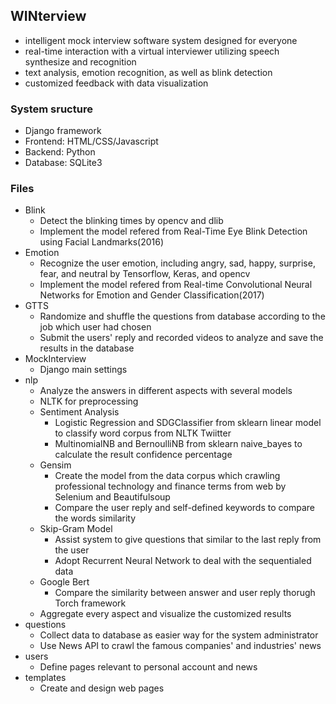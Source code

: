 ## WINterview 
* intelligent mock interview software system designed for everyone
* real-time interaction with a virtual interviewer utilizing speech synthesize and recognition
* text analysis, emotion recognition, as well as blink detection
* customized feedback with  data visualization

### System sructure
* Django framework
* Frontend: HTML/CSS/Javascript
* Backend: Python
* Database: SQLite3
### Files
* Blink
  - Detect the blinking times by opencv and dlib
  - Implement the model refered from Real-Time Eye Blink Detection using Facial Landmarks(2016)
* Emotion
  - Recognize the user emotion, including angry, sad, happy, surprise, fear, and neutral by Tensorflow, Keras, and opencv
  - Implement the model refered from Real-time Convolutional Neural Networks for Emotion and Gender Classification(2017)
* GTTS
  - Randomize and shuffle the questions from database according to the job which user had chosen
  - Submit the users' reply and recorded videos to analyze and save the results in the database
* MockInterview
  - Django main settings 
* nlp
  - Analyze the answers in different aspects with several models
  - NLTK for preprocessing
  - Sentiment Analysis
    - Logistic Regression and SDGClassifier from sklearn linear model to classify word corpus from NLTK Twiitter
    - MultinomialNB and BernoulliNB from sklearn naive_bayes to calculate the result confidence percentage
  - Gensim
    - Create the model from the data corpus which crawling professional technology and finance terms from web by Selenium and Beautifulsoup 
    - Compare the user reply and self-defined keywords to compare the words similarity
  - Skip-Gram Model
    - Assist system to give questions that similar to the last reply from the user
    - Adopt Recurrent Neural Network to deal with the sequentialed data
  - Google Bert
    - Compare the similarity between answer and user reply thorugh Torch framework
  - Aggregate every aspect and visualize the customized results
* questions
  - Collect data to database as easier way for the system administrator
  - Use News API to crawl the famous companies' and industries' news
* users
  - Define pages relevant to personal account and news
* templates
  - Create and design web pages
